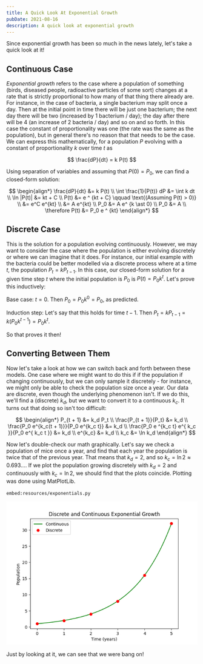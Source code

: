 ```yaml
---
title: A Quick Look At Exponential Growth
pubDate: 2021-08-16
description: A quick look at exponential growth
---
```


Since exponential growth has been so much in the news lately, let's take a quick look at it!

## Continuous Case

_Exponential growth_ refers to the case where a population of something (birds, diseased people, radioactive particles of some sort) changes at a rate that is strictly proportional to how many of that thing there already are. For instance, in the case of bacteria, a single bacterium may split once a day. Then at the initial point in time there will be just one bacterium; the next day there will be two (increased by 1 bacterium / day); the day after there will be 4 (an increase of 2 bacteria / day) and so on and so forth. In this case the constant of proportionality was one (the rate was the same as the population), but in general there's no reason that that needs to be the case. We can express this mathematically, for a population $P$ evolving with a constant of proportionality $k$ over time $t$ as

$$
\frac{dP}{dt} = k P(t)
$$

Using separation of variables and assuming that $P(0) = P_0$, we can find a closed-form solution:

$$
\begin{align*}
\frac{dP}{dt} &= k P(t) \\
\int \frac{1}{P(t)} dP &= \int k dt  \\
\ln |P(t)| &= kt + C \\
P(t) &= e ^ {kt + C} \qquad \text{(Assuming P(t) > 0)} \\
 &= e^C e^{kt} \\
 &= A e^{kt} \\
P_0 &= A e^ {k \ast 0} \\
P_0 &= A \\
\therefore P(t) &= P_0 e ^ {kt}
\end{align*}
$$

## Discrete Case

This is the solution for a population evolving continuously. However, we may want to consider the case where the population is either evolving discretely or where we can imagine that it does. For instance, our initial example with the bacteria could be better modelled via a discrete process where at a time $t$, the population $P_t = kP_{t - 1}$. In this case, our closed-form solution for a given time step $t$ where the initial population is $P_0$ is $P(t) = P_0 k ^ t$. Let's prove this inductively:

Base case: $t = 0$. Then $P_0 = P_0 k ^ 0 = P_0$, as predicted.

Induction step: Let's say that this holds for time $t - 1$. Then $P_t = k P_{t - 1} = k \left( P_0 k^{t - 1} \right)  = P_0 k^t$.

So that proves it then!

## Converting Between Them

Now let's take a look at how we can switch back and forth between these models. One case where we might want to do this if if the population if changing continuously, but we can only sample it discretely - for instance, we might only be able to check the population size once a year. Our data are discrete, even though the underlying phenomenon isn't. If we do this, we'll find a (discrete) $k_d$, but we want to convert it to a continuous $k_c$. It turns out that doing so isn't too difficult:

$$
\begin{align*}
P_{t + 1} &= k_d P_t \\
\frac{P_{t + 1}}{P_t} &= k_d \\
\frac{P_0 e^{k_c(t + 1)}}{P_0 e^{k_c t}} &= k_d \\
\frac{P_0 e ^{k_c t} e^{ k_c }}{P_0 e^{ k_c t }} &= k_d \\
e^{k_c} &= k_d \\
k_c &= \ln k_d
\end{align*}
$$

Now let's double-check our math graphically. Let's say we check a population of mice once a year, and find that each year the population is twice that of the previous year. That means that $k_d = 2$, and so $k_c = \ln 2 \approx 0.693\dots$. If we plot the population growing discretely with $k_d = 2$ and continuously with $k_c = \ln 2$, we should find that the plots coincide. Plotting was done using MatPlotLib.

`embed:resources/exponentials.py`

![Continuous and Discrete Exponential Growth](./resources/exponentials.png)

Just by looking at it, we can see that we were bang on!

